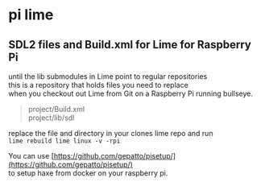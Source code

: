 # pi lime

## SDL2 files and Build.xml for Lime for Raspberry Pi   

until the lib submodules in Lime point to regular repositories  
this is a repository that holds files you need to replace   
when you checkout out Lime from Git on a Raspberry Pi running bullseye.


>project/Build.xml  
>project/lib/sdl
   

replace the file and directory in your clones lime repo and run   
`lime rebuild lime linux -v -rpi`

You can use [https://github.com/gepatto/pisetup/](https://github.com/gepatto/pisetup/)   
to setup haxe from docker on your raspberry pi.
